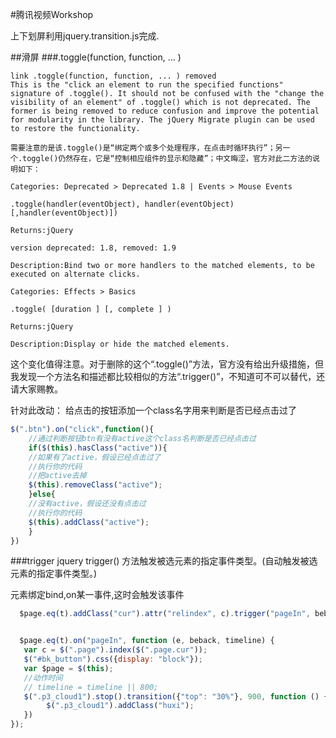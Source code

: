 #腾讯视频Workshop

上下划屏利用jquery.transition.js完成.

##滑屏
###.toggle(function, function, … )
```
link .toggle(function, function, ... ) removed
This is the "click an element to run the specified functions" signature of .toggle(). It should not be confused with the "change the visibility of an element" of .toggle() which is not deprecated. The former is being removed to reduce confusion and improve the potential for modularity in the library. The jQuery Migrate plugin can be used to restore the functionality.

需要注意的是该.toggle()是“绑定两个或多个处理程序，在点击时循环执行”；另一个.toggle()仍然存在，它是“控制相应组件的显示和隐藏”；中文晦涩，官方对此二方法的说明如下：

Categories: Deprecated > Deprecated 1.8 | Events > Mouse Events

.toggle(handler(eventObject), handler(eventObject) [,handler(eventObject)])

Returns:jQuery

version deprecated: 1.8, removed: 1.9

Description:Bind two or more handlers to the matched elements, to be executed on alternate clicks.

Categories: Effects > Basics

.toggle( [duration ] [, complete ] )

Returns:jQuery

Description:Display or hide the matched elements.
```

这个变化值得注意。对于删除的这个“.toggle()”方法，官方没有给出升级措施，但我发现一个方法名和描述都比较相似的方法“.trigger()”，不知道可不可以替代，还请大家赐教。

针对此改动：
给点击的按钮添加一个class名字用来判断是否已经点击过了

```js
$(".btn").on("click",function(){
    //通过判断按钮btn有没有active这个class名判断是否已经点击过
    if($(this).hasClass("active")){
    //如果有了active，假设已经点击过了
    //执行你的代码
    //把active去掉
    $(this).removeClass("active");
    }else{
    //没有active，假设还没有点击过
    //执行你的代码
    $(this).addClass("active");
    }
})
```

###trigger
jquery  trigger() 方法触发被选元素的指定事件类型。(自动触发被选元素的指定事件类型。)

元素绑定bind,on某一事件,这时会触发该事件
```js
  $page.eq(t).addClass("cur").attr("relindex", c).trigger("pageIn", beback, during);


  $page.eq(t).on("pageIn", function (e, beback, timeline) {
   var c = $(".page").index($(".page.cur"));
   $("#bk_button").css({display: "block"});
   var $page = $(this);
   //动作时间
   // timeline = timeline || 800;
   $(".p3_cloud1").stop().transition({"top": "30%"}, 900, function () {
        $(".p3_cloud1").addClass("huxi");
   })
});
```

